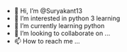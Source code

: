 - 👋 Hi, I’m @Suryakant13
- 👀 I’m interested in python 3 learning 
- 🌱 I’m currently learning python
- 💞️ I’m looking to collaborate on ...
- 📫 How to reach me ...

<!---
Suryakant13/Suryakant13 is a ✨ special ✨ repository because its `README.md` (this file) appears on your GitHub profile.
You can click the Preview link to take a look at your changes.
--->
